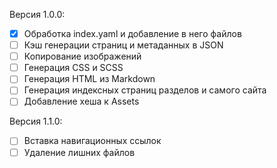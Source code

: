
Версия 1.0.0:

- [x] Обработка index.yaml и добавление в него файлов
- [ ] Кэш генерации страниц и метаданных в JSON
- [ ] Копирование изображений
- [ ] Генерация CSS и SCSS
- [ ] Генерация HTML из Markdown
- [ ] Генерация индексных страниц разделов и самого сайта
- [ ] Добавление хеша к Assets

Версия 1.1.0:

- [ ] Вставка навигационных ссылок
- [ ] Удаление лишних файлов
